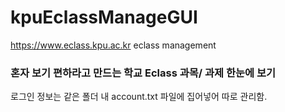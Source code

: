 # kpuEclassManageGUI
https://www.eclass.kpu.ac.kr  eclass management
<h3> 혼자 보기 편하라고 만드는 학교 Eclass 과목/ 과제 한눈에 보기 </h3>
로그인 정보는  같은 폴더 내 account.txt 파일에 집어넣어 따로 관리함.
